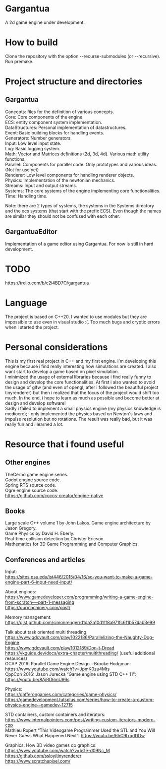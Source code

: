 # Gargantua
A 2d game engine under development.


# How to build
Clone the repository with the option --recurse-submodules (or --recursive).
Run premake.


# Project structure and directories
## Gargantua
Concepts: files for the definition of various concepts.  
Core: Core components of the engine.  
ECS: entity component system implementation.  
DataStructures: Personal implementation of datastructures.  
Event: Basic building blocks for handling events.  
Generators: Number generators.  
Input: Low level input state.  
Log: Basic logging system.  
Math: Vector and Matrices definitions (2d, 3d, 4d). Various math utility functions.  
Parallel: Components for parallel code. Only prototypes and various ideas. (Not for use yet)  
Renderer: Low level components for handling renderer objects.  
Physics: Implementation of the newtonian mechanics.  
Streams: Input and output streams.  
Systems: The core systems of the engine implementing core functionalities.  
Time: Handling time.

Note: there are 2 types of systems, the systems in the Systems directory and the ecs systems (that start with 
the prefix ECS). Even though the names are similar they should not be confused with each other.

## GargantuaEditor
Implementation of a game editor using Gargantua.
For now is still in hard development.


# TODO
https://trello.com/b/c2i4BD7O/gargantua



# Language 
The project is based on C++20.
I wanted to use modules but they are impossible to use even in visual studio :(. Too much bugs and cryptic errors when i started the project.


# Personal considerations
This is my first real project in C++ and my first engine. I'm developing this engine because i find really 
interesting how simulations are created. I also want start to develop a game based on pixel simulation.  
I minimized the usage of external libraries because i find really funny to design and develop the core functionalities.
At first i also wanted to avoid the usage of glfw (and even of opengl, after i followed the beautiful project tinyrenderer)
but then i realized that the focus of the project would shift too much. 
In the end, i hope to learn as much as possible and become better at design and develop software!  
Sadly i failed to implement a small physics engine (my physics knowledge is mediocre); 
i only implemented the physics based on Newton's laws and impulse resolution but no rotations. 
The result was really bad, but it was really fun and i learned a lot.  



# Resource that i found useful

## Other engines 
TheCerno game engine series.  
Godot engine source code.  
Spring RTS source code.  
Ogre engine source code.  
https://github.com/cocos-creator/engine-native  


## Books
Large scale C++ volume 1 by John Lakos.
Game engine architecture by Jason Gregory.  
Game Physics by David H. Eberly.  
Real-time collision detection by Christer Ericson.  
Mathematics for 3D Game Programming and Computer Graphics.  



## Conferences and articles
Input:  
https://sites.psu.edu/ist446/2015/04/16/so-you-want-to-make-a-game-engine-part-6-input-need-input/


About engines:  
https://www.gamedeveloper.com/programming/writing-a-game-engine-from-scratch---part-1-messaging  
https://ourmachinery.com/post/   


Memory management: https://gist.github.com/simonrenger/d1da2a10d11f8a971fc6f1b574ab3e99  


Talk about task oriented multi threading: 
https://www.gdcvault.com/play/1022186/Parallelizing-the-Naughty-Dog-Engine  
https://www.gdcvault.com/play/1012189/Don-t-Dread  
https://vkguide.dev/docs/extra-chapter/multithreading/ (useful additional resources)  
GCAP 2016: Parallel Game Engine Design - Brooke Hodgman: https://www.youtube.com/watch?v=JpmK0zu4Mts   
CppCon 2016: Jason Jurecka “Game engine using STD C++ 11": https://youtu.be/8AjRD6mU96s   


Physics:  
https://gafferongames.com/categories/game-physics/  
https://gamedevelopment.tutsplus.com/series/how-to-create-a-custom-physics-engine--gamedev-12715  



STD containers, custom containers and iterators:  
https://www.internalpointers.com/post/writing-custom-iterators-modern-cpp   
Mathieu Ropert “This Videogame Programmer Used the STL and You Will Never Guess What Happened Next”: https://youtu.be/6hC9IxqdDDw   


Graphics:
How 3D video games do graphics: https://www.youtube.com/watch?v=bGe-d09Nc_M  
https://github.com/ssloy/tinyrenderer   
https://www.scratchapixel.com/
